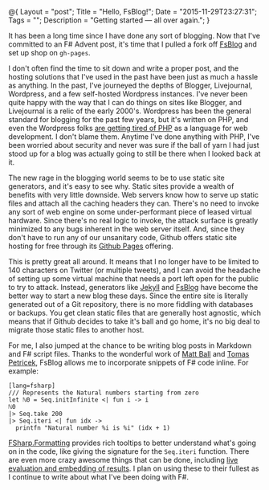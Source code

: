@{
    Layout = "post";
    Title = "Hello, FsBlog!";
    Date = "2015-11-29T23:27:31";
    Tags = "";
    Description = "Getting started — all over again.";
}

It has been a long time since I have done any sort of blogging. Now that I've committed to an F# Advent post, it's time that I pulled a fork off [FsBlog](https://github.com/fsprojects/FsBlog) and set up shop on `gh‑pages`.

<!--more-->

I don't often find the time to sit down and write a proper post, and the hosting solutions that I've used in the past have been just as much a hassle as anything. In the past, I've journeyed the depths of Blogger, Livejournal, Wordpress, and a few self-hosted Wordpress instances. I've never been quite happy with the way that I can do things on sites like Blogger, and Livejournal is a relic of the early 2000's. Wordpress has been the general standard for blogging for the past few years, but it's written on PHP, and even the Wordpress folks [are getting tired of PHP][WPNew] as a language for web development. I don't blame them. Anytime I've done anything with PHP, I've been worried about security and never was sure if the ball of yarn I had just stood up for a blog was actually going to still be there when I looked back at it.

The new rage in the blogging world seems to be to use static site generators, and it's easy to see why. Static sites provide a wealth of benefits with very little downside. Web servers know how to serve up static files and attach all the caching headers they can. There's no need to invoke any sort of web engine on some under-performant piece of leased virtual hardware. Since there's no real logic to invoke, the attack surface is greatly minimized to any bugs inherent in the web server itself. And, since they don't have to run any of our unsanitary code, Github offers static site hosting for free through its [Github Pages][GHPages] offering.

This is pretty great all around. It means that I no longer have to be limited to 140 characters on Twitter (or multiple tweets), and I can avoid the headache of setting up some virtual machine that needs a port left open for the public to try to attack. Instead, generators like [Jekyll][Jekyll] and [FsBlog][FsBlog] have become the better way to start a new blog these days. Since the entire site is literally generated out of a Git repository, there is no more fiddling with databases or backups. You get clean static files that are generally host agnostic, which means that if Github decides to take it's ball and go home, it's no big deal to migrate those static files to another host.

For me, I also jumped at the chance to be writing blog posts in Markdown and F# script files. Thanks to the wonderful work of [Matt Ball][TwitMBal] and [Tomas Petricek][TwitTPet], FsBlog allows me to incorporate snippets of F# code inline. For example:

    [lang=fsharp]
    /// Represents the Natural numbers starting from zero
    let ℕ0 = Seq.initInfinite <| fun i -> i
    ℕ0
    |> Seq.take 200
    |> Seq.iteri <| fun idx ->
      printfn "Natural number %i is %i" (idx + 1)

[FSharp.Formatting][FsForm] provides rich tooltips to better understand what's going on in the code, like giving the signature for the `Seq.iteri` function. There are even more crazy awesome things that can be done, including [live evaluation and embedding of results][FsFormEval]. I plan on using these to their fullest as I continue to write about what I've been doing with F#.

  [FsBlog]:https://github.com/fsprojects/FsBlog
  [FsForm]:https://tpetricek.github.io/FSharp.Formatting
  [FsFormEval]:https://tpetricek.github.io/FSharp.Formatting/evaluation.html
  [GHPages]:https://pages.github.com/
  [Jekyll]:https://jekyllrb.com/
  [TwitMBal]:https://twitter.com/MattDrivenDev
  [TwitTPet]:https://twitter.com/tomaspetricek
  [WPNew]:https://developer.wordpress.com/2015/11/23/the-story-behind-the-new-wordpress-com/